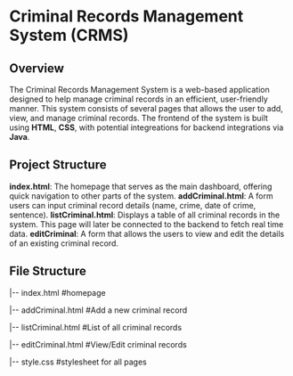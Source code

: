 # Criminal Records Management System (CRMS)

## Overview

The Criminal Records Management System is a web-based application designed to help manage criminal records in an efficient, user-friendly manner. This system consists of several pages that allows the user to add, view, and manage criminal records. The frontend of the system is built using **HTML**, **CSS**, with potential integreations for backend integrations via **Java**. 

## Project Structure 

**index.html**: The homepage that serves as the main dashboard, offering quick navigation to other parts of the system.
**addCriminal.html**: A form users can input criminal record details (name, crime, date of crime, sentence).
**listCriminal.html**: Displays a table of all criminal records in the system. This page will later be connected to the backend to fetch real time data. 
**editCriminal**: A form that allows the users to view and edit the details of an existing criminal record. 

## File Structure 

|-- index.html                              #homepage

|-- addCriminal.html                        #Add a new criminal record 

|-- listCriminal.html                       #List of all criminal records

|-- editCriminal.html                       #View/Edit criminal records

|-- style.css                               #stylesheet for all pages
